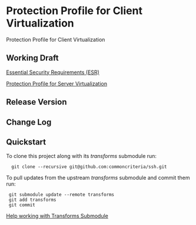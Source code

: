 Protection Profile for Client Virtualization
============

Protection Profile for Client Virtualization

## Working Draft
[Essential Security Requirements (ESR)](http://common-criteria.rhcloud.com/clientvirtualization/output/clientvirtualization-esr.html)

[Protection Profile for Server Virtualization](http://common-criteria.rhcloud.com/clientvirtualization/output/clientvirtualization-release.html)

## Release Version

## Change Log

## Quickstart
To clone this project along with its _transforms_ submodule run:

````
  git clone --recursive git@github.com:commoncriteria/ssh.git
````
To pull updates from the upstream _transforms_ submodule and commit them run:
````
 git submodule update --remote transforms
 git add transforms
 git commit
````

[Help working with Transforms Submodule](https://github.com/commoncriteria/transforms/wiki/Working-with-Transforms-as-a-Submodule)